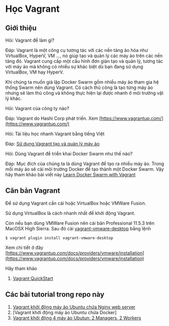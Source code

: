 # Học Vagrant

## Giới thiệu

Hỏi: Vagrant để làm gì?

Đáp: Vagrant là một công cụ tương tác với các nền tảng ảo hóa như VirtualBox, HyperV, VM ..., nó giúp tạo và quản lý các máy ảo trên các nền tảng đó. Vagrant cung cấp một cấu hình đơn giản tạo và quản lý, tương tác với máy ảo mà không có nhiều sự khác biệt dù bạn đang sử dụng VirtualBox, VM hay HyperV.

Khi chúng ta muốn giả lập Docker Swarm gồm nhiều máy ảo tham gia hệ thống Swarm nên dùng Vagrant. Có cách thủ công là tạo từng máy ảo nhưng sẽ làm thủ công và không thực hiện lại được nhanh ở môi trường vật lý khác.


Hỏi: Vagrant của công ty nào?

Đáp: Vagrant do Hashi Corp phát triển. Xem [https://www.vagrantup.com/](https://www.vagrantup.com/)

Hỏi: Tài liệu học nhanh Vagrant bằng tiếng Việt

Đáp: [Sử dụng Vagrant tạo và quản lý máy ảo](https://xuanthulab.net/su-dung-vagrant-tao-va-quan-ly-may-ao.html)

Hỏi: Dùng Vagrant để triển khai Docker Swarm như thế nào?

Đáp: Mục đích của chúng ta là dùng Vagrant để tạo ra nhiều máy ảo. Trong mỗi máy ảo sẽ cài môi trường Docker để tạo thành một Docker Swarm. Vậy hãy tham khảo bài viết này [Learn Docker Swarm with Vagrant](https://levelup.gitconnected.com/learn-docker-swarm-with-vagrant-47dd52b57bcc)


## Căn bản Vagrant

Để sử dụng Vagrant cần cài hoặc VirtualBox hoặc VMWare Fusion.

Sử dụng VirtualBox là cách nhanh nhất để khởi động Vagrant.

Còn nếu bạn dùng VMWare Fusion nên cài bản Professional 11.5.3 trên MacOSX High Sierra. Sau đó cài [vagrant-vmware-desktop](https://github.com/hashicorp/vagrant-vmware-desktop) bằng lệnh

```
$ vagrant plugin install vagrant-vmware-desktop
```

Xem chi tiết ở đây [https://www.vagrantup.com/docs/providers/vmware/installation](https://www.vagrantup.com/docs/providers/vmware/installation)

Hãy tham khảo 
1. [Vagrant QuickStart](https://learn.hashicorp.com/tutorials/vagrant/getting-started-index)

## Các bài tutorial trong repo này

1. [Vagrant khởi động máy ảo Ubuntu chứa Nginx web server](Nginx)
2. [Vagrant khởi động máy ảo Ubuntu chứa Docker]
3. [Vagrant khởi động 4 máy ảo Ubutun: 2 Managers, 2 Workers](swarm/ReadMe.md)
